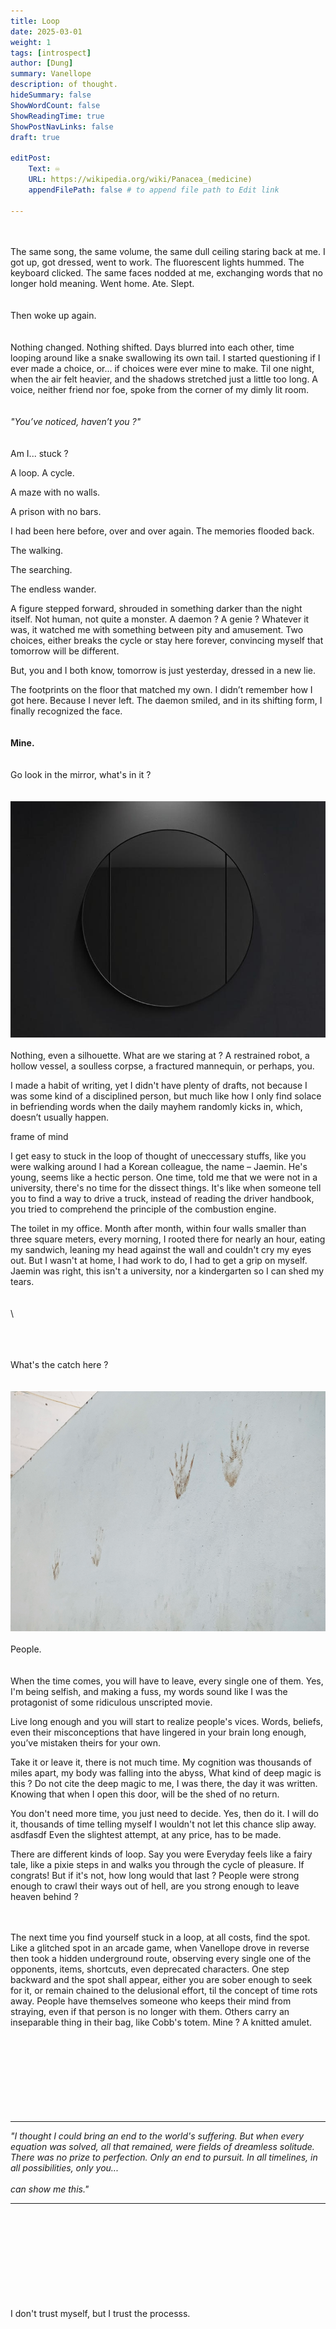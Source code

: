 ```yaml
---
title: Loop
date: 2025-03-01
weight: 1
tags: [introspect]
author: [Dung]
summary: Vanellope
description: of thought.
hideSummary: false
ShowWordCount: false
ShowReadingTime: true
ShowPostNavLinks: false
draft: true

editPost:
    Text: ♾️
    URL: https://wikipedia.org/wiki/Panacea_(medicine)
    appendFilePath: false # to append file path to Edit link

---
```

\
\
The same song, the same volume, the same dull ceiling staring back at me. I got up, got dressed, went to work. The fluorescent lights hummed. The keyboard clicked. The same faces nodded at me, exchanging words that no longer hold meaning. Went home. Ate. Slept.
\
\
\
Then woke up again.
\
\
\
Nothing changed. Nothing shifted. Days blurred into each other, time looping around like a snake swallowing its own tail. I started questioning if I ever made a choice, or... if choices were ever mine to make. Til one night, when the air felt heavier, and the shadows stretched just a little too long. A voice, neither friend nor foe, spoke from the corner of my dimly lit room.
\
\
\
*"You’ve noticed, haven’t you ?"*
\
\
\
Am I... stuck ?

A loop. A cycle.

A maze with no walls. 

A prison with no bars.

I had been here before, over and over again. The memories flooded back. 

The walking.

The searching. 

The endless wander.

A figure stepped forward, shrouded in something darker than the night itself. Not human, not quite a monster. A daemon ? A genie ? Whatever it was, it watched me with something between pity and amusement. Two choices, either breaks the cycle or stay here forever, convincing myself that tomorrow will be different.

But, you and I both know, tomorrow is just yesterday, dressed in a new lie. 

The footprints on the floor that matched my own. I didn’t remember how I got here. Because I never left. The daemon smiled, and in its shifting form, I finally recognized the face.
\
\
\
**Mine.**
\
\
\
Go look in the mirror, what's in it ?
​\
\
\
![alt text](mirror.jpg)
\
\
Nothing, even a silhouette. What are we staring at ? A restrained robot, a hollow vessel, a soulless corpse, a fractured mannequin, or perhaps, you.


I made a habit of writing, yet I didn't have plenty of drafts, not because I was some kind of a disciplined person, but much like how I only find solace in befriending words when the daily mayhem randomly kicks in, which, doesn’t usually happen.

frame of mind

I get easy to stuck in the loop of thought of uneccessary stuffs, like you were walking around 
I had a Korean colleague, the name – Jaemin. He's young, seems like a hectic person. One time,
told me that we were not in a university, there's no time for the dissect things.
It's like when someone tell you to find a way to drive a truck, instead of reading the driver handbook, you tried to comprehend the principle of the combustion engine.

The toilet in my office. Month after month, within four walls smaller than three square meters, every morning, I rooted there for nearly an hour, eating my sandwich, leaning my head against the wall and couldn't cry my eyes out. But I wasn't at home, I had work to do, I had to get a grip on myself. Jaemin was right, this isn't a university, nor a kindergarten so I can shed my tears.
\
\
\
\

\
\
\
What's the catch here ?
\
\
\
![alt text](image.png)
\
\
People.
\
\
\
When the time comes, you will have to leave, every single one of them. Yes, I'm being selfish, and making a fuss, my words sound like I was the protagonist of some ridiculous unscripted movie.

Live long enough and you will start to realize people's vices. Words, beliefs, even their misconceptions that have lingered in your brain long enough, you’ve mistaken theirs for your own.

Take it or leave it, there is not much time. My cognition was thousands of miles apart, my body was falling into the abyss, 
What kind of deep magic is this ? 
Do not cite the deep magic to me, I was there, the day it was written.
Knowing that when I open this door, will be the shed of no return.

You don't need more time, you just need to decide. Yes, then do it. I will do it, thousands of time telling myself I wouldn't not let this chance slip away. asdfasdf Even the slightest attempt, at any price, has to be made.

There are different kinds of loop. Say you were 
Everyday feels like a fairy tale, like a pixie steps in and walks you through the cycle of pleasure. If 
congrats! But if it's not, how long would that last ? People were strong enough to crawl their ways out of hell, are you strong enough to leave heaven behind ?

\
\
The next time you find yourself stuck in a loop, at all costs, find the spot. Like a glitched spot in an arcade game, when Vanellope drove in reverse then took a hidden underground route, observing every single one of the opponents, items, shortcuts, even deprecated characters. One step backward and the spot shall appear, either you are sober enough to seek for it, or remain chained to the delusional effort, til the concept of time rots away. People have themselves someone who keeps their mind from straying, even if that person is no longer with them. Others carry an inseparable thing in their bag, like Cobb's totem. Mine ? A knitted amulet.
\
\
\
\
\
\
\
\
​
___________________

*"I thought I could bring an end to the world's suffering.*
*But when every equation was solved, all that remained, were fields of dreamless solitude.*
*There was no prize to perfection. Only an end to pursuit.*
*In all timelines, in all possibilities, only you...*
\
\
*can show me this."*
___________________
\
\
\
\
\
\
\
\
\
I don't trust myself, but I trust the processs.
​\
\
\
\
\
\
\
\
​
<!-- the shed of no return 
rendezvous
scintillate
​I bet you never know, that will be the last time you see them. -->

<!-- All of the panacea stuff, turned out to be true.

万能薬

You were there, flesh and bone
agony
sedate
figment
convo
nothingness
starred
to amount to
vestige of hope
what's the catch here ?
here's the catch
with great power comes great electricity bill
you don't see that everyday
uh , Control-Alt-Delete, I guess ?
trippin'
drive insane
in the nick of time
thousands of miles apart
If this isn't nice, what is ?
Let's teach fish how to swim
remedy
nemesis
give me a break
again, just, come to your senses
hear me out
do-over
long for something
that's the neat part, you don't

Extroverts always want the introverts to talk more, yet no one is telling the extroverts to shut the fvck up. 
Anh đón gió đêm, làn gió đó thổi qua em. Như vậy có tính chúng ta ôm nhau không

"The perfect kind of weakness
The sickly kind of sweetness

You’re my enemy and my light
Darkest night, The curse of you and I
Maybe if we could turn back time
We’ll survive, the curse of you and I"

柔弱
最後の砦



steins;gate ep 21

あの ね 最近 怖い 夢 ばっかり 見る ん だ
夢 の 中 で ね いつも まゆ し ぃ は ひどい 目 に 遭う の
ピストル で パン て 撃た れ たり
車 の 事故 に 巻き込ま れ たり 電車 に ひか れ たり …
まるで 本当の こと み たい で
す っ ごく 怖く て 痛く て
悲しく て …
誰 か 助け て って 一生懸命 声 出す ん だ けど
出せ なく て …
どうして そんな 夢 見る の か な ？
で ね その 夢 の 最後 に は
いつも オカリン が 助け に 来 て くれる の
まゆ し ぃ は ｢ オカリン ありがとう ｣ って 言う ん だ けど
その 声 も オカリン に は 聞こえ なく って
まゆ し ぃ の こと 抱きしめて とって も 悲し そう な 顔 を し て
絶対 泣か ない ん だ けど 一生懸命 我慢 し てる の が 分かる の
だから まゆ し ぃ も
｢ ごめん ね ｣ って 言う ん だ けど
声 は やっぱり 届か なく て
目 が 覚める の
-->